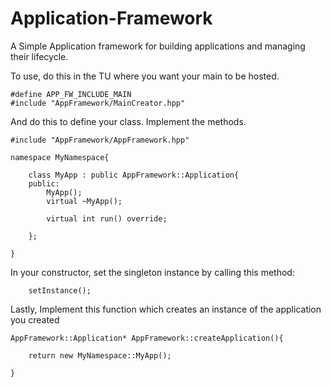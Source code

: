 # Application-Framework
A Simple Application framework for building applications and managing their lifecycle.

To use, do this in the TU where you want your main to be hosted. 
```
#define APP_FW_INCLUDE_MAIN
#include "AppFramework/MainCreator.hpp"
```

And do this to define your class. Implement the methods.

```
#include "AppFramework/AppFramework.hpp"

namespace MyNamespace{

    class MyApp : public AppFramework::Application{
    public:
        MyApp();
        virtual ~MyApp();

        virtual int run() override;
        
    };

}
```

In your constructor, set the singleton instance by calling this method:
```
    setInstance();
```

Lastly, Implement this function which creates an instance of the application you created
```
AppFramework::Application* AppFramework::createApplication(){

    return new MyNamespace::MyApp();

}
```